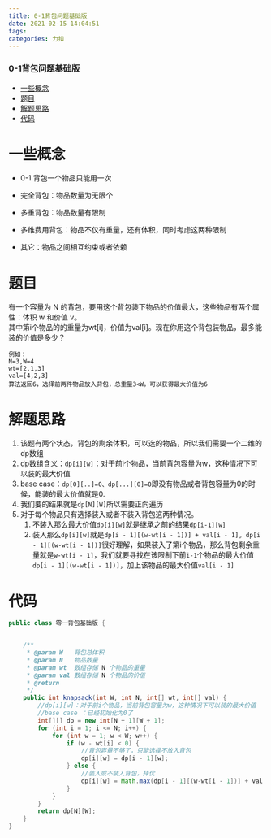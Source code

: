 ```yaml
---
title: 0-1背包问题基础版
date: 2021-02-15 14:04:51
tags: 
categories: 力扣
---
```


<!--more-->

### 0-1背包问题基础版

- [一些概念](#_1)
- [题目](#_11)
- [解题思路](#_22)
- [代码](#_30)

# 一些概念

- 0-1 背包一个物品只能用一次

- 完全背包：物品数量为无限个

- 多重背包：物品数量有限制

- 多维费用背包：物品不仅有重量，还有体积，同时考虑这两种限制

- 其它：物品之间相互约束或者依赖

# 题目

有一个容量为 N 的背包，要用这个背包装下物品的价值最大，这些物品有两个属性：体积 w 和价值 v。  
其中第i个物品的的重量为wt\[i\]，价值为val\[i\]。现在你用这个背包装物品，最多能装的价值是多少？

```
例如：
N=3,W=4
wt=[2,1,3]
val=[4,2,3]
算法返回6，选择前两件物品放入背包，总重量3<W，可以获得最大价值为6
```

# 解题思路

1.  该题有两个状态，背包的剩余体积，可以选的物品，所以我们需要一个二维的dp数组
2.  dp数组含义：`dp[i][w]`：对于前i个物品，当前背包容量为w，这种情况下可以装的最大价值
3.  base case：`dp[0][..]=0、dp[...][0]=0`即没有物品或者背包容量为0的时候，能装的最大价值就是0.
4.  我们要的结果就是`dp[N][W]`所以需要正向遍历
5.  对于每个物品只有选择装入或者不装入背包这两种情况。
    1.  不装入那么最大价值`dp[i][w]`就是继承之前的结果`dp[i-1][w]`
    2.  装入那么`dp[i][w]`就是`dp[i - 1][(w-wt[i - 1])] + val[i - 1]`。`dp[i - 1][(w-wt[i - 1])]`很好理解，如果装入了第i个物品，那么背包剩余重量就是`w-wt[i - 1]`，我们就要寻找在该限制下前`i-1`个物品的最大价值`dp[i - 1][(w-wt[i - 1])]`，加上该物品的最大价值`val[i - 1]`

# 代码

```java
public class 零一背包基础版 {


    /**
     * @param W   背包总体积
     * @param N   物品数量
     * @param wt  数组存储 N 个物品的重量
     * @param val 数组存储 N 个物品的价值
     * @return
     */
    public int knapsack(int W, int N, int[] wt, int[] val) {
        //dp[i][w]：对于前i个物品，当前背包容量为w，这种情况下可以装的最大价值
        //base case ：已经初始化为0了
        int[][] dp = new int[N + 1][W + 1];
        for (int i = 1; i <= N; i++) {
            for (int w = 1; w < W; w++) {
                if (w - wt[i] < 0) {
                    //背包容量不够了，只能选择不放入背包
                    dp[i][w] = dp[i - 1][w];
                } else {
                    //装入或不装入背包，择优
                    dp[i][w] = Math.max(dp[i - 1][(w-wt[i - 1])] + val[i - 1], dp[i - 1][w]);
                }
            }
        }
        return dp[N][W];
    }
}

```